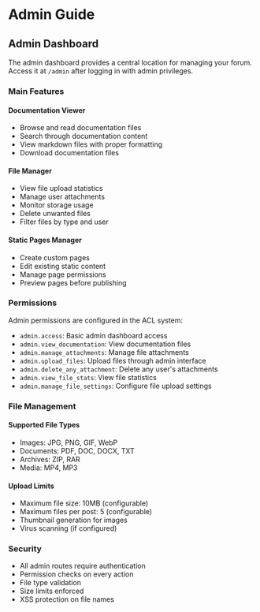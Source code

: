 # Admin Guide

## Admin Dashboard

The admin dashboard provides a central location for managing your forum. Access it at `/admin` after logging in with admin privileges.

### Main Features

#### Documentation Viewer
- Browse and read documentation files
- Search through documentation content
- View markdown files with proper formatting
- Download documentation files

#### File Manager
- View file upload statistics
- Manage user attachments
- Monitor storage usage
- Delete unwanted files
- Filter files by type and user

#### Static Pages Manager
- Create custom pages
- Edit existing static content
- Manage page permissions
- Preview pages before publishing

### Permissions

Admin permissions are configured in the ACL system:

- `admin.access`: Basic admin dashboard access
- `admin.view_documentation`: View documentation files
- `admin.manage_attachments`: Manage file attachments
- `admin.upload_files`: Upload files through admin interface
- `admin.delete_any_attachment`: Delete any user's attachments
- `admin.view_file_stats`: View file statistics
- `admin.manage_file_settings`: Configure file upload settings

### File Management

#### Supported File Types
- Images: JPG, PNG, GIF, WebP
- Documents: PDF, DOC, DOCX, TXT
- Archives: ZIP, RAR
- Media: MP4, MP3

#### Upload Limits
- Maximum file size: 10MB (configurable)
- Maximum files per post: 5 (configurable)
- Thumbnail generation for images
- Virus scanning (if configured)

### Security

- All admin routes require authentication
- Permission checks on every action
- File type validation
- Size limits enforced
- XSS protection on file names
